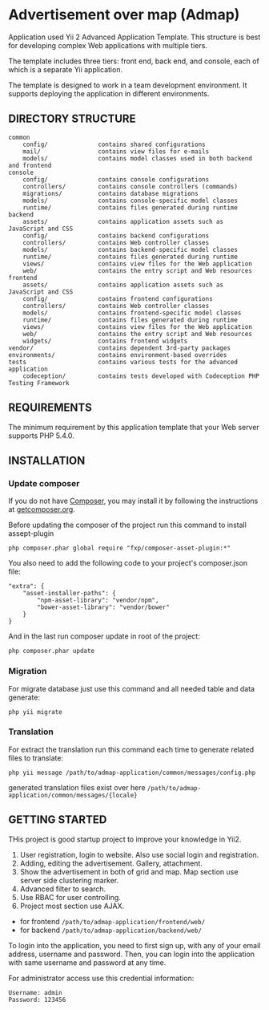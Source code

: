 Advertisement over map (Admap)
===================================

Application used Yii 2 Advanced Application Template. This structure is best for
developing complex Web applications with multiple tiers.

The template includes three tiers: front end, back end, and console, each of which
is a separate Yii application.

The template is designed to work in a team development environment. It supports
deploying the application in different environments.


DIRECTORY STRUCTURE
-------------------

```
common
    config/              contains shared configurations
    mail/                contains view files for e-mails
    models/              contains model classes used in both backend and frontend
console
    config/              contains console configurations
    controllers/         contains console controllers (commands)
    migrations/          contains database migrations
    models/              contains console-specific model classes
    runtime/             contains files generated during runtime
backend
    assets/              contains application assets such as JavaScript and CSS
    config/              contains backend configurations
    controllers/         contains Web controller classes
    models/              contains backend-specific model classes
    runtime/             contains files generated during runtime
    views/               contains view files for the Web application
    web/                 contains the entry script and Web resources
frontend
    assets/              contains application assets such as JavaScript and CSS
    config/              contains frontend configurations
    controllers/         contains Web controller classes
    models/              contains frontend-specific model classes
    runtime/             contains files generated during runtime
    views/               contains view files for the Web application
    web/                 contains the entry script and Web resources
    widgets/             contains frontend widgets
vendor/                  contains dependent 3rd-party packages
environments/            contains environment-based overrides
tests                    contains various tests for the advanced application
    codeception/         contains tests developed with Codeception PHP Testing Framework
```


REQUIREMENTS
------------

The minimum requirement by this application template that your Web server supports PHP 5.4.0.


INSTALLATION
------------

### Update composer

If you do not have [Composer](http://getcomposer.org/), you may install it by following the instructions
at [getcomposer.org](http://getcomposer.org/doc/00-intro.md#installation-nix).

Before updating the composer of the project run this command to install assept-plugin

~~~
php composer.phar global require "fxp/composer-asset-plugin:*"
~~~

You also need to add the following code to your project's composer.json file:

```
"extra": {
    "asset-installer-paths": {
        "npm-asset-library": "vendor/npm",
        "bower-asset-library": "vendor/bower"
    }
}
```

And in the last run composer update in root of the project:

~~~
php composer.phar update
~~~

### Migration

For migrate database just use this command and all needed table and data generate:

~~~
php yii migrate
~~~

### Translation

For extract the translation run this command each time to generate related files to translate:

~~~
php yii message /path/to/admap-application/common/messages/config.php
~~~

generated translation files exist over here `/path/to/admap-application/common/messages/{locale}`


GETTING STARTED
---------------

THis project is good startup project to improve your knowledge in Yii2.

1. User registration, login to website. Also use social login and registration.
2. Adding, editing the advertisement. Gallery, attachment.
3. Show the advertisement in both of grid and map. Map section use server side clustering marker.
4. Advanced filter to search.
5. Use RBAC for user controlling.
6. Project most section use AJAX.

- for frontend `/path/to/admap-application/frontend/web/`
- for backend `/path/to/admap-application/backend/web/`

To login into the application, you need to first sign up, with any of your email address, username and password.
Then, you can login into the application with same username and password at any time.

For administrator access use this credential information:

~~~
Username: admin
Password: 123456
~~~



